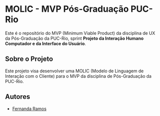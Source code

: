# MOLIC - MVP Pós-Graduação PUC-Rio

Este é o repositório do MVP (Minimum Viable Product) da disciplina de UX da Pós-Graduação da PUC-Rio, sprint **Projeto da Interação Humano Computador e da Interface do Usuário**.

## Sobre o Projeto

Este projeto visa desenvolver uma MOLIC (Modelo de Linguagem de Interação com o Cliente) para o MVP da disciplina de Pós-Graduação da PUC-Rio. 

## Autores

- [Fernanda Ramos](https://github.com/ferolive)
